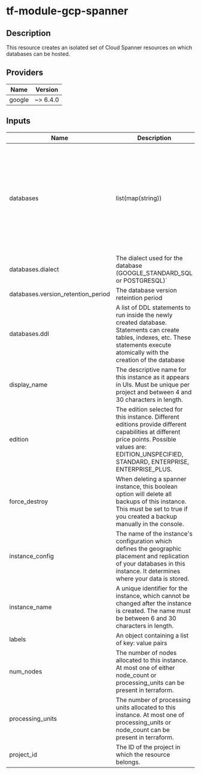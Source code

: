 # tf-module-gcp-spanner

## Description

This resource creates an isolated set of Cloud Spanner resources on which databases can be hosted.

## Providers

| Name | Version |
|------|---------|
| google | ~> 6.4.0 |

## Inputs

| Name | Description | Type | Default | Required |
|------|-------------|------|---------|:-----:|
| databases | list(map(string)) | The list of the database names and dialects, which cannot be changed after creation. Values are of the form `[a-z][-a-z0-9]*[a-z0-9]` | [] | yes |
| databases.dialect | The dialect used for the database (GOOGLE_STANDARD_SQL or POSTGRESQL)` | string | GOOGLE_STANDARD_SQL | no
| databases.version_retention_period | The database version reteintion period | string | 7d | no
| databases.ddl | A list of DDL statements to run inside the newly created database. Statements can create tables, indexes, etc. These statements execute atomically with the creation of the database | list | [] | no
| display\_name | The descriptive name for this instance as it appears in UIs. Must be unique per project and between 4 and 30 characters in length. | string | n/a | yes |
| edition | The edition selected for this instance. Different editions provide different capabilities at different price points. Possible values are: EDITION_UNSPECIFIED, STANDARD, ENTERPRISE, ENTERPRISE_PLUS. | string | STANDARD | yes |
| force\_destroy | When deleting a spanner instance, this boolean option will delete all backups of this instance. This must be set to true if you created a backup manually in the console. | bool | true | no |
| instance\_config | The name of the instance's configuration which defines the geographic placement and replication of your databases in this instance. It determines where your data is stored. | string | "regional-europe-west1" | no |
| instance\_name | A unique identifier for the instance, which cannot be changed after the instance is created. The name must be between 6 and 30 characters in length. | string | n/a | yes |
| labels | An object containing a list of key: value pairs | map(string) | { "created" = "terraform" } | no |
| num\_nodes | The number of nodes allocated to this instance. At most one of either node_count or processing_units can be present in terraform. | string | null | no |
| processing\_units | The number of processing units allocated to this instance. At most one of processing_units or node_count can be present in terraform. | string | null | no |
| project\_id | The ID of the project in which the resource belongs. | string | n/a | yes |
